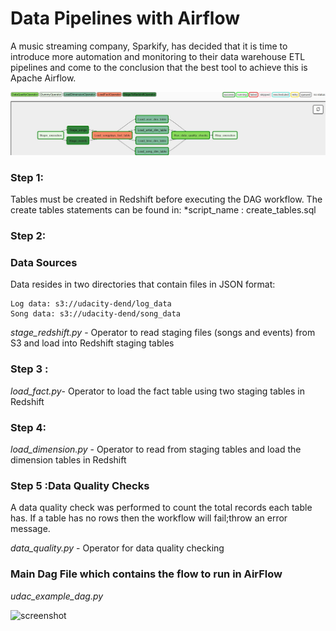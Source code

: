 # Data Pipelines with Airflow
A music streaming company, Sparkify, has decided that it is time to introduce more automation and monitoring to their data warehouse ETL pipelines and come to the conclusion that the best tool to achieve this is Apache Airflow.

![screenshot](airflow.JPG)

### Step 1:

Tables must be created in Redshift before executing the DAG workflow. 
The create tables statements can be found in:
  *script_name : create_tables.sql

### Step 2:
### Data Sources
Data resides in two directories that contain files in JSON format:

	Log data: s3://udacity-dend/log_data
	Song data: s3://udacity-dend/song_data
    
 *stage_redshift.py* - Operator to read staging files (songs and events) from S3 and load into Redshift staging tables

### Step 3 :

*load_fact.py*- Operator to load the fact table using two staging tables  in Redshift

### Step 4:
*load_dimension.py* - Operator to read from staging tables and load the dimension tables in Redshift

    
### Step 5 :Data Quality Checks
A data quality check was  performed to count the total records each table has. 
If a table has no rows then the workflow will fail;throw an error message.

*data_quality.py* - Operator for data quality checking    


### Main Dag File which contains the flow to run in AirFlow
*udac_example_dag.py* 


![screenshot](data_quality_checks)
